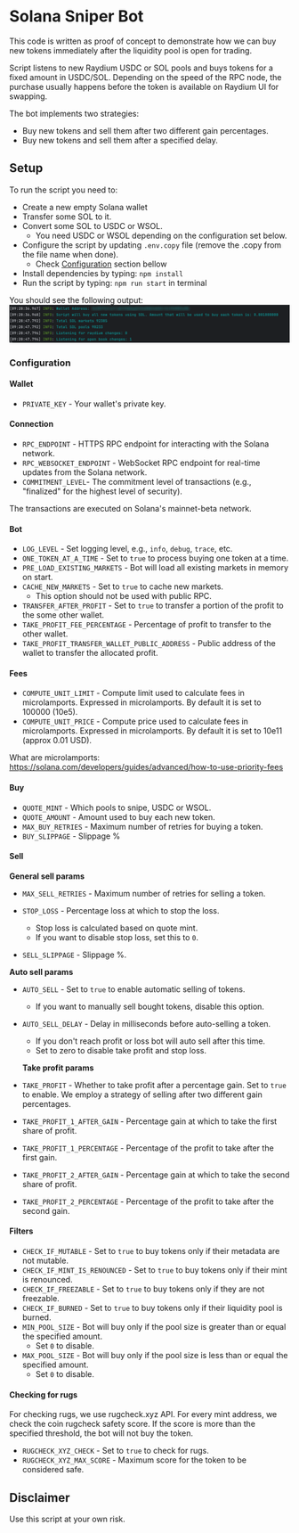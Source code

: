 # Solana Sniper Bot

This code is written as proof of concept to demonstrate how we can buy new tokens immediately after the liquidity pool is open for trading.

Script listens to new Raydium USDC or SOL pools and buys tokens for a fixed amount in USDC/SOL. Depending on the speed of the RPC node, the purchase usually happens before the token is available on Raydium UI for swapping.

The bot implements two strategies:

- Buy new tokens and sell them after two different gain percentages.
- Buy new tokens and sell them after a specified delay.

## Setup

To run the script you need to:

- Create a new empty Solana wallet
- Transfer some SOL to it.
- Convert some SOL to USDC or WSOL.
  - You need USDC or WSOL depending on the configuration set below.
- Configure the script by updating `.env.copy` file (remove the .copy from the file name when done).
  - Check [Configuration](#configuration) section bellow
- Install dependencies by typing: `npm install`
- Run the script by typing: `npm run start` in terminal

You should see the following output:
![output](readme/output.png)

### Configuration

#### Wallet

- `PRIVATE_KEY` - Your wallet's private key.

#### Connection

- `RPC_ENDPOINT` - HTTPS RPC endpoint for interacting with the Solana network.
- `RPC_WEBSOCKET_ENDPOINT` - WebSocket RPC endpoint for real-time updates from the Solana network.
- `COMMITMENT_LEVEL`- The commitment level of transactions (e.g., "finalized" for the highest level of security).

The transactions are executed on Solana's mainnet-beta network.

#### Bot

- `LOG_LEVEL` - Set logging level, e.g., `info`, `debug`, `trace`, etc.
- `ONE_TOKEN_AT_A_TIME` - Set to `true` to process buying one token at a time.
- `PRE_LOAD_EXISTING_MARKETS` - Bot will load all existing markets in memory on start.
- `CACHE_NEW_MARKETS` - Set to `true` to cache new markets.
  - This option should not be used with public RPC.
- `TRANSFER_AFTER_PROFIT` - Set to `true` to transfer a portion of the profit to the some other wallet.
- `TAKE_PROFIT_FEE_PERCENTAGE` - Percentage of profit to transfer to the other wallet.
- `TAKE_PROFIT_TRANSFER_WALLET_PUBLIC_ADDRESS` - Public address of the wallet to transfer the allocated profit.

#### Fees

- `COMPUTE_UNIT_LIMIT` - Compute limit used to calculate fees in microlamports. Expressed in microlamports. By default it is set to 100000 (10e5).
- `COMPUTE_UNIT_PRICE` - Compute price used to calculate fees in microlamports. Expressed in microlamports. By default it is set to 10e11 (approx 0.01 USD).

What are microlamports: https://solana.com/developers/guides/advanced/how-to-use-priority-fees

#### Buy

- `QUOTE_MINT` - Which pools to snipe, USDC or WSOL.
- `QUOTE_AMOUNT` - Amount used to buy each new token.
- `MAX_BUY_RETRIES` - Maximum number of retries for buying a token.
- `BUY_SLIPPAGE` - Slippage %

#### Sell

**General sell params**

- `MAX_SELL_RETRIES` - Maximum number of retries for selling a token.
- `STOP_LOSS` - Percentage loss at which to stop the loss.

  - Stop loss is calculated based on quote mint.
  - If you want to disable stop loss, set this to `0`.

- `SELL_SLIPPAGE` - Slippage %.

**Auto sell params**

- `AUTO_SELL` - Set to `true` to enable automatic selling of tokens.
  - If you want to manually sell bought tokens, disable this option.
- `AUTO_SELL_DELAY` - Delay in milliseconds before auto-selling a token.

  - If you don't reach profit or loss bot will auto sell after this time.
  - Set to zero to disable take profit and stop loss.

  **Take profit params**

- `TAKE_PROFIT` - Whether to take profit after a percentage gain. Set to `true` to enable. We employ a strategy of selling after two different gain percentages.
- `TAKE_PROFIT_1_AFTER_GAIN` - Percentage gain at which to take the first share of profit.
- `TAKE_PROFIT_1_PERCENTAGE` - Percentage of the profit to take after the first gain.
- `TAKE_PROFIT_2_AFTER_GAIN` - Percentage gain at which to take the second share of profit.
- `TAKE_PROFIT_2_PERCENTAGE` - Percentage of the profit to take after the second gain.

#### Filters

- `CHECK_IF_MUTABLE` - Set to `true` to buy tokens only if their metadata are not mutable.
- `CHECK_IF_MINT_IS_RENOUNCED` - Set to `true` to buy tokens only if their mint is renounced.
- `CHECK_IF_FREEZABLE` - Set to `true` to buy tokens only if they are not freezable.
- `CHECK_IF_BURNED` - Set to `true` to buy tokens only if their liquidity pool is burned.
- `MIN_POOL_SIZE` - Bot will buy only if the pool size is greater than or equal the specified amount.
  - Set `0` to disable.
- `MAX_POOL_SIZE` - Bot will buy only if the pool size is less than or equal the specified amount.
  - Set `0` to disable.

#### Checking for rugs

For checking rugs, we use rugcheck.xyz API. For every mint address, we check the coin rugcheck safety score. If the score is more than the specified threshold, the bot will not buy the token.

- `RUGCHECK_XYZ_CHECK` - Set to `true` to check for rugs.
- `RUGCHECK_XYZ_MAX_SCORE` - Maximum score for the token to be considered safe.

## Disclaimer

Use this script at your own risk.
